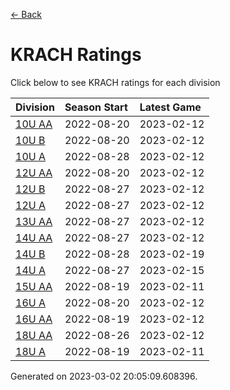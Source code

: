 [<- Back](../readme.md)
# KRACH Ratings
Click below to see KRACH ratings for each division

| Division | Season Start | Latest Game |
| :-- | :-- | :-- |
| [10U AA](10U-AA-ratings.txt) | 2022-08-20 | 2023-02-12 |
| [10U B](10U-B-ratings.txt) | 2022-08-20 | 2023-02-12 |
| [10U A](10U-A-ratings.txt) | 2022-08-28 | 2023-02-12 |
| [12U AA](12U-AA-ratings.txt) | 2022-08-20 | 2023-02-12 |
| [12U B](12U-B-ratings.txt) | 2022-08-27 | 2023-02-12 |
| [12U A](12U-A-ratings.txt) | 2022-08-27 | 2023-02-12 |
| [13U AA](13U-AA-ratings.txt) | 2022-08-27 | 2023-02-12 |
| [14U AA](14U-AA-ratings.txt) | 2022-08-27 | 2023-02-12 |
| [14U B](14U-B-ratings.txt) | 2022-08-28 | 2023-02-19 |
| [14U A](14U-A-ratings.txt) | 2022-08-27 | 2023-02-15 |
| [15U AA](15U-AA-ratings.txt) | 2022-08-19 | 2023-02-11 |
| [16U A](16U-A-ratings.txt) | 2022-08-20 | 2023-02-12 |
| [16U AA](16U-AA-ratings.txt) | 2022-08-19 | 2023-02-12 |
| [18U AA](18U-AA-ratings.txt) | 2022-08-26 | 2023-02-12 |
| [18U A](18U-A-ratings.txt) | 2022-08-19 | 2023-02-11 |

Generated on 2023-03-02 20:05:09.608396.
